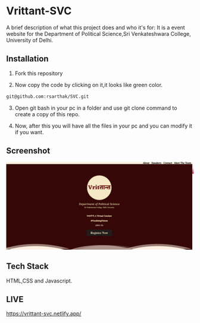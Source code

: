 
# Vrittant-SVC

A brief description of what this project does and who it's for:
It is a event website for the Department of Political Science,Sri Venkateshwara College, University of Delhi.


## Installation

1. Fork this repository

2. Now copy the code by clicking on it,it looks like green color.


```bash
git@github.com:rsarthak/SVC.git
```
3. Open git bash in your pc in a folder and use git clone command to create a copy of this repo.

4. Now, after this you will have all the files in your pc and you can modify it if you want.

    
## Screenshot

![Website Screenshot](website.png)


## Tech Stack

HTML,CSS and Javascript.

## LIVE
https://vrittant-svc.netlify.app/


